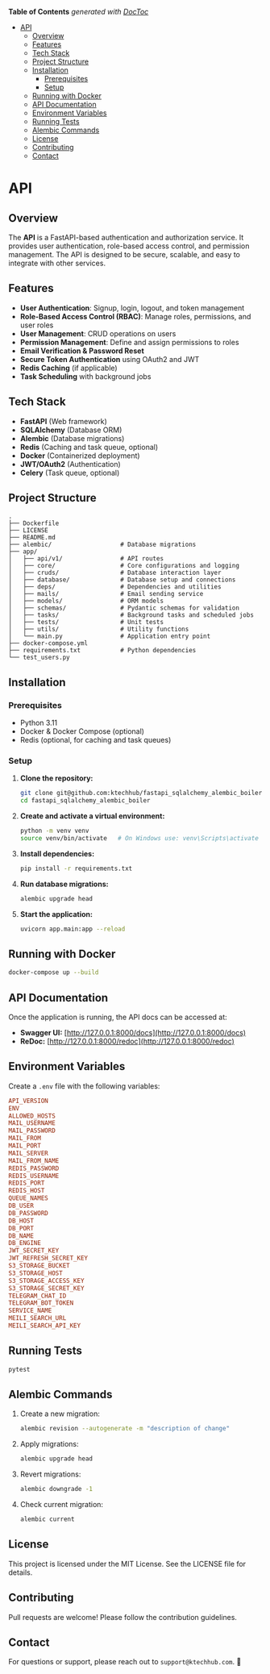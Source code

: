 <!-- START doctoc generated TOC please keep comment here to allow auto update -->
<!-- DON'T EDIT THIS SECTION, INSTEAD RE-RUN doctoc TO UPDATE -->
**Table of Contents**  *generated with [DocToc](https://github.com/ktechhub/doctoc)*

<!---toc start-->

- [API](#api)
  - [Overview](#overview)
  - [Features](#features)
  - [Tech Stack](#tech-stack)
  - [Project Structure](#project-structure)
  - [Installation](#installation)
    - [Prerequisites](#prerequisites)
    - [Setup](#setup)
  - [Running with Docker](#running-with-docker)
  - [API Documentation](#api-documentation)
  - [Environment Variables](#environment-variables)
  - [Running Tests](#running-tests)
  - [Alembic Commands](#alembic-commands)
  - [License](#license)
  - [Contributing](#contributing)
  - [Contact](#contact)

<!---toc end-->

<!-- END doctoc generated TOC please keep comment here to allow auto update -->
# API

## Overview
The **API** is a FastAPI-based authentication and authorization service. It provides user authentication, role-based access control, and permission management. The API is designed to be secure, scalable, and easy to integrate with other services.

## Features
- **User Authentication**: Signup, login, logout, and token management
- **Role-Based Access Control (RBAC)**: Manage roles, permissions, and user roles
- **User Management**: CRUD operations on users
- **Permission Management**: Define and assign permissions to roles
- **Email Verification & Password Reset**
- **Secure Token Authentication** using OAuth2 and JWT
- **Redis Caching** (if applicable)
- **Task Scheduling** with background jobs

## Tech Stack
- **FastAPI** (Web framework)
- **SQLAlchemy** (Database ORM)
- **Alembic** (Database migrations)
- **Redis** (Caching and task queue, optional)
- **Docker** (Containerized deployment)
- **JWT/OAuth2** (Authentication)
- **Celery** (Task queue, optional)

## Project Structure
```plaintext
.
├── Dockerfile
├── LICENSE
├── README.md
├── alembic/                   # Database migrations
├── app/
│   ├── api/v1/                # API routes
│   ├── core/                  # Core configurations and logging
│   ├── cruds/                 # Database interaction layer
│   ├── database/              # Database setup and connections
│   ├── deps/                  # Dependencies and utilities
│   ├── mails/                 # Email sending service
│   ├── models/                # ORM models
│   ├── schemas/               # Pydantic schemas for validation
│   ├── tasks/                 # Background tasks and scheduled jobs
│   ├── tests/                 # Unit tests
│   ├── utils/                 # Utility functions
│   └── main.py                # Application entry point
├── docker-compose.yml
├── requirements.txt           # Python dependencies
└── test_users.py
```

## Installation
### Prerequisites
- Python 3.11
- Docker & Docker Compose (optional)
- Redis (optional, for caching and task queues)

### Setup
1. **Clone the repository:**
   ```sh
   git clone git@github.com:ktechhub/fastapi_sqlalchemy_alembic_boiler.git
   cd fastapi_sqlalchemy_alembic_boiler
   ```
2. **Create and activate a virtual environment:**
   ```sh
   python -m venv venv
   source venv/bin/activate   # On Windows use: venv\Scripts\activate
   ```
3. **Install dependencies:**
   ```sh
   pip install -r requirements.txt
   ```
4. **Run database migrations:**
   ```sh
   alembic upgrade head
   ```
5. **Start the application:**
   ```sh
   uvicorn app.main:app --reload
   ```

## Running with Docker
```sh
docker-compose up --build
```

## API Documentation
Once the application is running, the API docs can be accessed at:
- **Swagger UI:** [http://127.0.0.1:8000/docs](http://127.0.0.1:8000/docs)
- **ReDoc:** [http://127.0.0.1:8000/redoc](http://127.0.0.1:8000/redoc)

## Environment Variables
Create a `.env` file with the following variables:
```ini
API_VERSION
ENV
ALLOWED_HOSTS
MAIL_USERNAME
MAIL_PASSWORD
MAIL_FROM
MAIL_PORT
MAIL_SERVER
MAIL_FROM_NAME
REDIS_PASSWORD
REDIS_USERNAME
REDIS_PORT
REDIS_HOST
QUEUE_NAMES
DB_USER
DB_PASSWORD
DB_HOST
DB_PORT
DB_NAME
DB_ENGINE
JWT_SECRET_KEY
JWT_REFRESH_SECRET_KEY
S3_STORAGE_BUCKET
S3_STORAGE_HOST
S3_STORAGE_ACCESS_KEY
S3_STORAGE_SECRET_KEY
TELEGRAM_CHAT_ID
TELEGRAM_BOT_TOKEN
SERVICE_NAME
MEILI_SEARCH_URL
MEILI_SEARCH_API_KEY
```

## Running Tests
```sh
pytest
```

## Alembic Commands

1. Create a new migration:
    ```bash
    alembic revision --autogenerate -m "description of change"
    ```
2. Apply migrations:
    ```bash
    alembic upgrade head
    ```
3. Revert migrations:
    ```bash
    alembic downgrade -1
    ```
4. Check current migration:
    ```bash
    alembic current
    ```

## License
This project is licensed under the MIT License. See the LICENSE file for details.

## Contributing
Pull requests are welcome! Please follow the contribution guidelines.

## Contact
For questions or support, please reach out to `support@ktechhub.com`. 🚀

